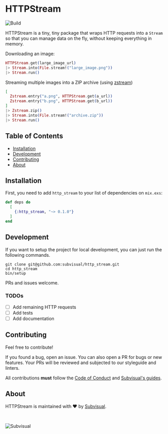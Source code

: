 # HTTPStream

![Build][build-badge]

HTTPStream is a tiny, tiny package that wraps HTTP requests into a `Stream` so
that you can manage data on the fly, without keeping everything in memory.

Downloading an image:

```elixir
HTTPStream.get(large_image_url)
|> Stream.into(File.stream!("large_image.png"))
|> Stream.run()
```

Streaming multiple images into a ZIP archive (using [zstream][zstream])

```elixir
[
  Zstream.entry("a.png", HTTPStream.get(a_url))
  Zstream.entry("b.png", HTTPStream.get(b_url))
]
|> Zstream.zip()
|> Stream.into(File.stream!("archive.zip"))
|> Stream.run()
```

## Table of Contents

* [Installation](#installation)
* [Development](#development)
* [Contributing](#contributing)
* [About](#about)

## Installation

First, you need to add `http_stream` to your list of dependencies on `mix.exs`:

```elixir
def deps do
  [
    {:http_stream, "~> 0.1.0"}
  ]
end
```

## Development

If you want to setup the project for local development, you can just run the
following commands.

```
git clone git@github.com:subvisual/http_stream.git
cd http_stream
bin/setup
```

PRs and issues welcome.

### TODOs

* [ ] Add remaining HTTP requests
* [ ] Add tests
* [ ] Add documentation

## Contributing

Feel free to contribute!

If you found a bug, open an issue. You can also open a PR for bugs or new
features. Your PRs will be reviewed and subjected to our styleguide and linters.

All contributions **must** follow the [Code of Conduct][coc]
and [Subvisual's guides][subvisual-guides].

## About

HTTPStream is maintained with ❤️  by [Subvisual][subvisual].

<br>

![Subvisual][subvisual-logo]

[build-badge]: https://github.com/subvisual/http_stream/workflows/build/badge.svg
[zstream]: https://github.com/ananthakumaran/zstream
[subvisual]: https://subvisual.com
[subvisual-guides]: https://github.com/subvisual/guides
[subvisual-logo]: https://raw.githubusercontent.com/subvisual/guides/master/github/templates/logos/blue.png
[coc]: https://github.com/subvisual/http_stream/blob/master/CODE_OF_CONDUCT.md
